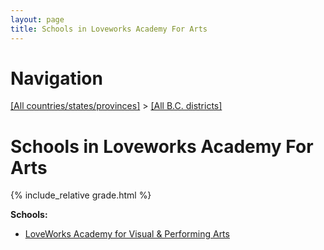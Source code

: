 ```yaml
---
layout: page
title: Schools in Loveworks Academy For Arts
---
```

# Navigation

[[All countries/states/provinces]](../..) > [[All B.C. districts]](..)

# Schools in Loveworks Academy For Arts

{% include_relative grade.html %}

**Schools:**

- [LoveWorks Academy for Visual & Performing Arts](LoveWorks_Academy_for_Visual_&_Performing_Arts.md)
